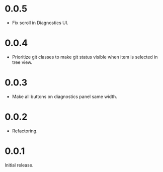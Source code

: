 # 0.0.5
* Fix scroll in Diagnostics UI.

# 0.0.4
* Prioritize git classes to make git status visible when item is selected in tree view.

# 0.0.3
* Make all buttons on diagnostics panel same width.

# 0.0.2
* Refactoring.

# 0.0.1
Initial release.
